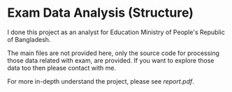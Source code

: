 # Exam Data Analysis (Structure)

I done this project as an analyst for Education Ministry of People's Republic of Bangladesh.

The main files are not provided here, only the source code for processing those data related with exam, are provided. If you want to explore those data too then please contact with me.

For more in-depth understand the project, please see *report.pdf*.
